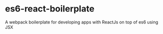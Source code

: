 # es6-react-boilerplate
A webpack boilerplate for developing apps with ReactJs on top of es6 using JSX
